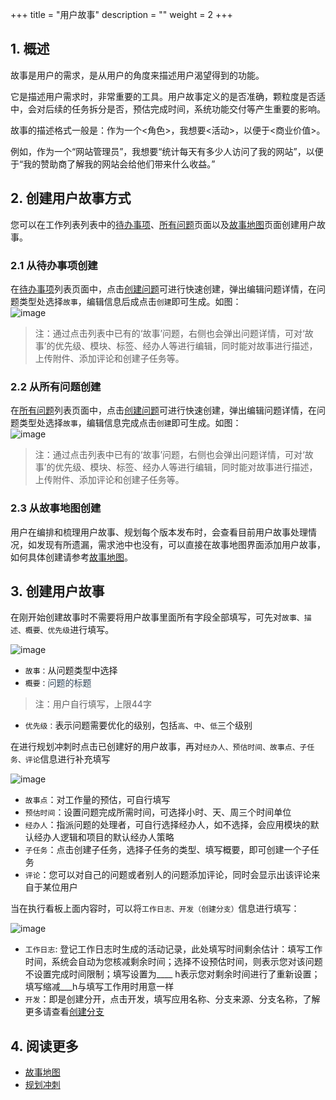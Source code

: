 +++
title = "用户故事"
description = ""
weight = 2
+++


## 1. 概述

故事是用户的需求，是从用户的角度来描述用户渴望得到的功能。

它是描述用户需求时，非常重要的工具。用户故事定义的是否准确，颗粒度是否适中，会对后续的任务拆分是否，预估完成时间，系统功能交付等产生重要的影响。

故事的描述格式一般是：作为一个<角色>，我想要<活动>，以便于<商业价值>。

例如，作为一个“网站管理员”，我想要“统计每天有多少人访问了我的网站”，以便于“我的赞助商了解我的网站会给他们带来什么收益。”

## 2. 创建用户故事方式

您可以在工作列表列表中的[待办事项](../../work-lists)、[所有问题](../../work-lists/problem)页面以及[故事地图](../../story-map)页面创建用户故事。

### 2.1 从待办事项创建

在[待办事项](../../work-lists)列表页面中，点击[创建问题](../../work-lists/problem)可进行快速创建，弹出编辑问题详情，在问题类型处选择`故事`，编辑信息后成点击`创建`即可生成。如图：  
![image](/docs/user-guide/cooperation/work-lists/image/work-list-10.png)  

<blockquote class="note">注：通过点击列表中已有的‘故事’问题，右侧也会弹出问题详情，可对‘故事’的优先级、模块、标签、经办人等进行编辑，同时能对故事进行描述，上传附件、添加评论和创建子任务等。</blockquote>

### 2.2 从所有问题创建

在[所有问题](../../work-lists/problem)列表页面中，点击[创建问题](../../work-lists/problem)可进行快速创建，弹出编辑问题详情，在问题类型处选择`故事`，编辑信息完成点击`创建`即可生成。如图：  
![image](/docs/user-guide/cooperation/work-lists/image/work-list-11.png) 

<blockquote class="note">注：通过点击列表中已有的‘故事’问题，右侧也会弹出问题详情，可对‘故事’的优先级、模块、标签、经办人等进行编辑，同时能对故事进行描述，上传附件、添加评论和创建子任务等。</blockquote>

### 2.3 从故事地图创建

用户在编排和梳理用户故事、规划每个版本发布时，会查看目前用户故事处理情况，如发现有所遗漏，需求池中也没有，可以直接在故事地图界面添加用户故事，如何具体创建请参考[故事地图](../../story-map)。

## 3. 创建用户故事

在刚开始创建故事时不需要将用户故事里面所有字段全部填写，可先对`故事、描述、概要、优先级`进行填写。

![image](/docs/user-guide/cooperation/work-lists/image/work-list-12.png)

* `故事：`从问题类型中选择
* `概要：`<span style="color:#314659">问题的标题</span>

<blockquote class="note">注：用户自行填写，上限44字</blockquote>

* `优先级：`表示问题需要优化的级别，包括`高`、`中`、`低`三个级别

在进行规划冲刺时点击已创建好的用户故事，再对`经办人、预估时间、故事点、子任务、评论`信息进行补充填写

![image](/docs/user-guide/cooperation/work-lists/image/work-list-13.png)

* `故事点`：对工作量的预估，可自行填写
* `预估时间`：设置问题完成所需时间，可选择小时、天、周三个时间单位
* `经办人`：指派问题的处理者，可自行选择经办人，如不选择，会应用模块的默认经办人逻辑和项目的默认经办人策略
* `子任务`：点击创建子任务，选择子任务的类型、填写概要，即可创建一个子任务
* `评论`：您可以对自己的问题或者别人的问题添加评论，同时会显示出该评论来自于某位用户

当在执行看板上面内容时，可以将`工作日志、开发（创建分支）`信息进行填写：

![image](/docs/user-guide/cooperation/work-lists/image/work-list-14.png)

* `工作日志`: 登记工作日志时生成的活动记录，此处填写时间剩余估计：填写工作时间，系统会自动为您核减剩余时间；选择不设预估时间，则表示您对该问题不设置完成时间限制；填写设置为____ h表示您对剩余时间进行了重新设置；填写缩减___h与填写工作用时用意一样
* `开发`：即是创建分开，点击开发，填写应用名称、分支来源、分支名称，了解更多请查看[创建分支](../../../development/code-manage/manage-branch)

## 4. 阅读更多

- [故事地图](../../story-map)
- [规划冲刺](../plan-sprint)
